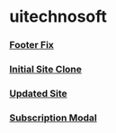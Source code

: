 # uitechnosoft

### [Footer Fix](https://aman-maharshi.github.io/uitechnosoft/footer-edit/)
### [Initial Site Clone](https://aman-maharshi.github.io/uitechnosoft/initial-site-clone/)
### [Updated Site](https://aman-maharshi.github.io/uitechnosoft/footer-edit/site/)
### [Subscription Modal](https://aman-maharshi.github.io/uitechnosoft/subscription-modal/)